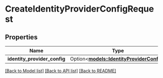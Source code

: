 # CreateIdentityProviderConfigRequest

## Properties

Name | Type | Description | Notes
------------ | ------------- | ------------- | -------------
**identity_provider_config** | Option<[**models::IdentityProviderConfig**](IdentityProviderConfig.md)> |  | [optional]

[[Back to Model list]](../README.md#documentation-for-models) [[Back to API list]](../README.md#documentation-for-api-endpoints) [[Back to README]](../README.md)


